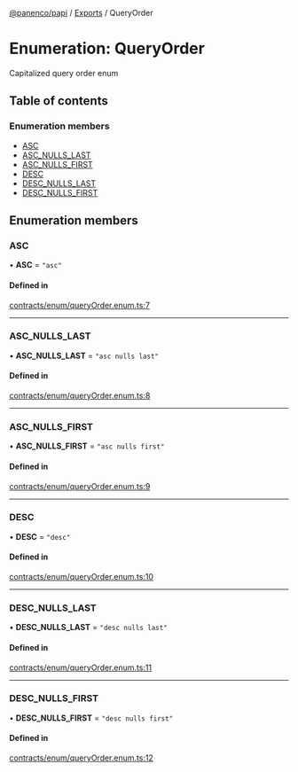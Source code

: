 [@panenco/papi](../README.md) / [Exports](../modules.md) / QueryOrder

# Enumeration: QueryOrder

Capitalized query order enum

## Table of contents

### Enumeration members

- [ASC](QueryOrder.md#asc)
- [ASC\_NULLS\_LAST](QueryOrder.md#asc_nulls_last)
- [ASC\_NULLS\_FIRST](QueryOrder.md#asc_nulls_first)
- [DESC](QueryOrder.md#desc)
- [DESC\_NULLS\_LAST](QueryOrder.md#desc_nulls_last)
- [DESC\_NULLS\_FIRST](QueryOrder.md#desc_nulls_first)

## Enumeration members

### ASC

• **ASC** = `"asc"`

#### Defined in

[contracts/enum/queryOrder.enum.ts:7](https://github.com/Panenco/papi/blob/dc0772e/src/contracts/enum/queryOrder.enum.ts#L7)

___

### ASC\_NULLS\_LAST

• **ASC\_NULLS\_LAST** = `"asc nulls last"`

#### Defined in

[contracts/enum/queryOrder.enum.ts:8](https://github.com/Panenco/papi/blob/dc0772e/src/contracts/enum/queryOrder.enum.ts#L8)

___

### ASC\_NULLS\_FIRST

• **ASC\_NULLS\_FIRST** = `"asc nulls first"`

#### Defined in

[contracts/enum/queryOrder.enum.ts:9](https://github.com/Panenco/papi/blob/dc0772e/src/contracts/enum/queryOrder.enum.ts#L9)

___

### DESC

• **DESC** = `"desc"`

#### Defined in

[contracts/enum/queryOrder.enum.ts:10](https://github.com/Panenco/papi/blob/dc0772e/src/contracts/enum/queryOrder.enum.ts#L10)

___

### DESC\_NULLS\_LAST

• **DESC\_NULLS\_LAST** = `"desc nulls last"`

#### Defined in

[contracts/enum/queryOrder.enum.ts:11](https://github.com/Panenco/papi/blob/dc0772e/src/contracts/enum/queryOrder.enum.ts#L11)

___

### DESC\_NULLS\_FIRST

• **DESC\_NULLS\_FIRST** = `"desc nulls first"`

#### Defined in

[contracts/enum/queryOrder.enum.ts:12](https://github.com/Panenco/papi/blob/dc0772e/src/contracts/enum/queryOrder.enum.ts#L12)
